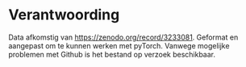 # Verantwoording
Data afkomstig van https://zenodo.org/record/3233081.
Geformat en aangepast om te kunnen werken met pyTorch.
Vanwege mogelijke problemen met Github is het bestand op
verzoek beschikbaar.
